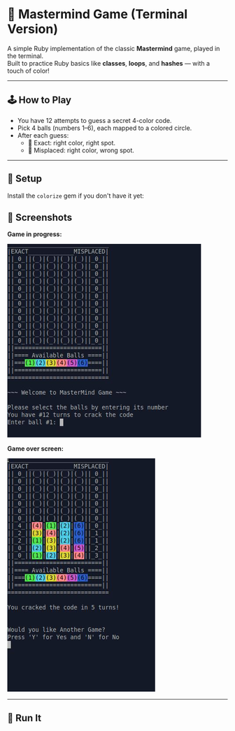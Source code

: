 # 🎯 Mastermind Game (Terminal Version)

A simple Ruby implementation of the classic **Mastermind** game, played in the terminal.  
Built to practice Ruby basics like **classes**, **loops**, and **hashes** — with a touch of color!

---

## 🕹️ How to Play
- You have 12 attempts to guess a secret 4-color code.
- Pick 4 balls (numbers 1–6), each mapped to a colored circle.
- After each guess:
  - 🎯 Exact: right color, right spot.
  - 🔄 Misplaced: right color, wrong spot.

---

## 💎 Setup

Install the `colorize` gem if you don't have it yet:

## 📸 Screenshots

**Game in progress:**

![Screenshot 1](mastermind1.jpg)

**Game over screen:**

![Screenshot 2](mastermind%202.jpg)

---

## 🚀 Run It
